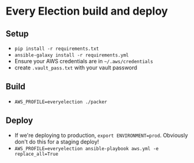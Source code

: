 # Every Election build and deploy

## Setup

* `pip install -r requirements.txt`
* `ansible-galaxy install -r requirements.yml`
* Ensure your AWS credentials are in `~/.aws/credentials`
* create `.vault_pass.txt` with your vault password

## Build

* `AWS_PROFILE=everyelection ./packer`

## Deploy

* If we're deploying to production, `export ENVIRONMENT=prod`. Obviously don't do this for a staging deploy!
* `AWS_PROFILE=everyelection ansible-playbook aws.yml -e replace_all=True`
